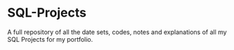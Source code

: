 # SQL-Projects
A full repository of all the date sets, codes, notes and explanations of all my SQL Projects for my portfolio.
